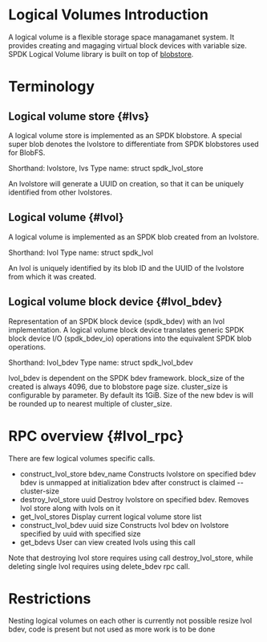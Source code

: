 # Logical Volumes Introduction

A logical volume is a flexible storage space managamanet system. It provides creating and magaging virtual block devices with variable size. SPDK Logical Volume library is built on top of [blobstore](http://www.spdk.io/doc/blob.md).

# Terminology

## Logical volume store {#lvs}

A logical volume store is implemented as an SPDK blobstore. A special super blob denotes the lvolstore to differentiate from SPDK blobstores used for BlobFS.

Shorthand:  lvolstore, lvs
Type name:  struct spdk_lvol_store

An lvolstore will generate a UUID on creation, so that it can be uniquely identified from
other lvolstores.

## Logical volume {#lvol}

A logical volume is implemented as an SPDK blob created from an lvolstore.

Shorthand: lvol
Type name: struct spdk_lvol

An lvol is uniquely identified by its blob ID and the UUID of the lvolstore from which it was created.

## Logical volume block device {#lvol_bdev}

Representation of an SPDK block device (spdk_bdev) with an lvol implementation.
A logical volume block device translates generic SPDK block device I/O (spdk_bdev_io) operations into the equivalent SPDK blob operations.

Shorthand: lvol_bdev
Type name: struct spdk_lvol_bdev

lvol_bdev is dependent on the SPDK bdev framework.
block_size of the created is always 4096, due to blobstore page size.
cluster_size is configurable by parameter. By default its 1GiB.
Size of the new bdev is will be rounded up to nearest multiple of cluster_size.

# RPC overview {#lvol_rpc}

There are few logical volumes specific calls.

- construct_lvol_store bdev_name
    Constructs lvolstore on specified bdev
    bdev is unmapped at initialization
    bdev after construct is claimed
    --cluster-size
- destroy_lvol_store uuid
    Destroy lvolstore on specified bdev. Removes lvol store along with lvols on it
- get_lvol_stores
    Display current logical volume store list
- construct_lvol_bdev uuid size
    Constructs lvol bdev on lvolstore specified by uuid with specified size
- get_bdevs
    User can view created lvols using this call

Note that destroying lvol store requires using call destroy_lvol_store,
while deleting single lvol requires using delete_bdev rpc call.

# Restrictions

Nesting logical volumes on each other is currently not possible
resize lvol bdev, code is present but not used as more work is to be done
